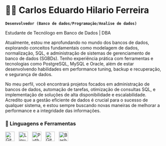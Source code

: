 # 🏄‍♂️ Carlos Eduardo Hilario Ferreira

**`Desenvolvedor (Banco de dados/Programação/Analise de dados)`**

Estudante de Tecnólogo em Banco de Dados | DBA

Atualmente, estou me aprofundando no mundo dos bancos de dados, explorando conceitos fundamentais como modelagem de dados, normalização, SQL, e administração de sistemas de gerenciamento de banco de dados (SGBDs). Tenho experiência prática com ferramentas e tecnologias como PostgreSQL, MySQL e Oracle, além de estar desenvolvendo habilidades em performance tuning, backup e recuperação, e segurança de dados.

No meu perfil, você encontrará projetos focados em administração de bancos de dados, automação de tarefas, otimização de consultas SQL, e implementação de soluções de alta disponibilidade e escalabilidade. Acredito que a gestão eficiente de dados é crucial para o sucesso de qualquer sistema, e estou sempre buscando novas maneiras de melhorar a performance e a integridade das informações.

### 🧰 Linguagens e Ferramentas

<img align="left" alt="Git" width="30px" style="padding-right:10px;" src="https://cdn.jsdelivr.net/gh/devicons/devicon/icons/git/git-original.svg" />
<img align="left" alt="Linux" width="30px" style="padding-right:10px;" src="https://cdn.jsdelivr.net/gh/devicons/devicon/icons/linux/linux-original.svg" />
<img align="left" alt="Python" width="30px" style="padding-right:10px;" src="https://cdn.jsdelivr.net/gh/devicons/devicon/icons/python/python-plain.svg" />
<img align="left" alt="GitHub" width="30px" style="padding-right:10px;" src="https://cdn.jsdelivr.net/gh/devicons/devicon/icons/github/github-original.svg" />
<img align="left" alt="Bash" width="30px" style="padding-right:10px;" src="https://cdn.jsdelivr.net/gh/devicons/devicon/icons/bash/bash-original.svg" />
<br />
